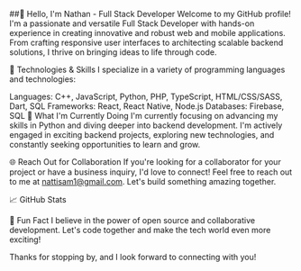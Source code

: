 ##👋 Hello, I'm Nathan - Full Stack Developer
Welcome to my GitHub profile! I'm a passionate and versatile Full Stack Developer with hands-on experience in creating innovative and robust web and mobile applications. From crafting responsive user interfaces to architecting scalable backend solutions, I thrive on bringing ideas to life through code.

🚀 Technologies & Skills
I specialize in a variety of programming languages and technologies:

Languages: C++, JavaScript, Python, PHP, TypeScript, HTML/CSS/SASS, Dart, SQL
Frameworks: React, React Native, Node.js
Databases: Firebase, SQL
🔧 What I'm Currently Doing
I'm currently focusing on advancing my skills in Python and diving deeper into backend development. I'm actively engaged in exciting backend projects, exploring new technologies, and constantly seeking opportunities to learn and grow.

🌐 Reach Out for Collaboration
If you're looking for a collaborator for your project or have a business inquiry, I'd love to connect! Feel free to reach out to me at nattisam1@gmail.com. Let's build something amazing together.

📈 GitHub Stats

🌱 Fun Fact
I believe in the power of open source and collaborative development. Let's code together and make the tech world even more exciting!

Thanks for stopping by, and I look forward to connecting with you!
